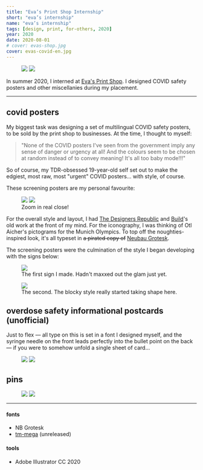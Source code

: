 ```yaml
---
title: "Eva’s Print Shop Internship"
short: "eva’s internship"
name: "eva’s internship"
tags: [design, print, for-others, 2020]
year: 2020
date: 2020-08-01
# cover: evas-shop.jpg
cover: evas-covid-en.jpg
---
```


<figure>
  <div class="img2">
    <img src="{{ site.baseurl }}/assets/img/evas-shop.jpg">
    <img src="{{ site.baseurl }}/assets/img/evas-shop-2.jpg">
  </div>
</figure>

In summer 2020, I interned at [Eva's Print Shop](https://www.evas.ca/what-we-do/print-shop/). I designed COVID safety posters and other miscellanies during my placement.

* * *

## covid posters

My biggest task was designing a set of multilingual COVID safety posters, to be sold by the print shop to businesses. At the time, I thought to myself:

> "None of the COVID posters I've seen from the government imply any sense of danger or urgency at all! And the colours seem to be chosen at random instead of to convey meaning! It's all too baby mode!!!"

So of course, my TDR-obsessed 19-year-old self set out to make the edgiest, most raw, most "urgent" COVID posters... with style, of course.

These screening posters are my personal favourite:

<figure>
  <div class="img2m">
    <img src="{{ site.baseurl }}/assets/img/evas-covid-en.jpg">
    <img src="{{ site.baseurl }}/assets/img/evas-covid-fr.jpg">
  </div>
  <figcaption>Zoom in real close!</figcaption>
</figure>

For the overall style and layout, I had [The Designers Republic](https://www.thedesignersrepublic.com/) and [Build](https://www.studio.build/)'s old work at the front of my mind. For the iconography, I was thinking of Otl Aicher's pictograms for the Munich Olympics. To top off the noughties-inspired look, it's all typeset in ~~a pirated copy of~~ [Neubau Grotesk](https://neubauladen.com/product/nb-grotesk-std-edition/).

The screening posters were the culmination of the style I began developing with the signs below:

<figure>
  <img src="{{ site.baseurl }}/assets/img/evas-mask.jpg">
  <figcaption>The first sign I made. Hadn't maxxed out the glam just yet.</figcaption>
</figure>

<figure>
  <img src="{{ site.baseurl }}/assets/img/evas-seating.jpg">
  <figcaption>The second. The blocky style really started taking shape here.</figcaption>
</figure>



## overdose safety informational postcards (unofficial)

Just to flex — all type on this is set in a font I designed myself, and the syringe needle on the front leads perfectly into the bullet point on the back — if you were to somehow unfold a single sheet of card\.\.\.

<figure>
  <div class="img2">
    <img src="{{ site.baseurl }}/assets/img/evas-overdose-front.jpg">
    <img src="{{ site.baseurl }}/assets/img/evas-overdose-back.jpg">
  </div>
  <!-- <figcaption>So stock image looking, I know...</figcaption> -->
</figure>



## pins

<figure style="margin-top:.5em">
  <div class="img2m">
    <img src="{{ site.baseurl }}/assets/img/evas-button-fall.png">
    <img src="{{ site.baseurl }}/assets/img/evas-button-summer.png">
  </div>
  <!-- <figcaption>So stock image looking, I know...</figcaption> -->
</figure>

* * *

#### fonts
- NB Grotesk
- [tm-mega](/work/type/#tm-mega) (unreleased)

#### tools
- Adobe Illustrator CC 2020